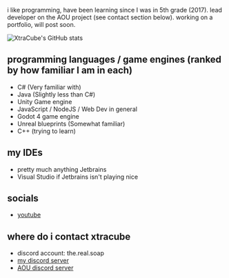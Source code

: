i like programming, have been learning since I was in 5th grade (2017).
lead developer on the AOU project (see contact section below).
working on a portfolio, will post soon.

![XtraCube's GitHub stats](https://github-readme-stats.vercel.app/api?username=XtraCube&show_icons=true&theme=dark)

## programming languages / game engines (ranked by how familiar I am in each)
- C# (Very familiar with)
- Java (Slightly less than C#)
- Unity Game engine
- JavaScript / NodeJS / Web Dev in general
- Godot 4 game engine
- Unreal blueprints (Somewhat familiar)
- C++ (trying to learn)

## my IDEs
- pretty much anything Jetbrains
- Visual Studio if Jetbrains isn't playing nice
  
## socials
- [youtube](https://youtube.com/xtracube)

## where do i contact xtracube
- discord account: the.real.soap
- [my discord server](https://discord.gg/uBHx2D4)
- [AOU discord server](https://discord.gg/uZ7mjK9uQn)
